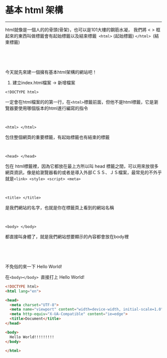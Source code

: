# 基本 html 架構

-----------------------------

html就像是一個人的的骨頭(骨架)，也可以是101大樓的鋼筋水凝，
我們將 < > 框起來的東西叫做標籤會有起始標籤以及結束標籤` <html>` (起始標籤) `</html> `(結束標籤)

​	

​	

今天就先來建一個擁有基本html架構的網站吧！

1. 建立index.html檔案 -> 新增檔案

`<!DOCTYPE html>`

 一定會在html檔案的的第一行，在`<html>`標籤前面，但他不是html標籤，它是瀏覽器要使用哪個版本的html進行編寫的指令

​	

`<html> </html>`

 包住整個網頁的重要標籤，有起始標籤也有結束的標籤

​	

`<head> </head>`

包在 html標籤裡，因為它都放在最上方所以叫 head 標籤之間，可以用來放很多網頁資訊，像是給瀏覽器看的或者是導入外部ＣＳＳ、ＪＳ檔案，最常見的不外乎就是`<link> <style> <script> <meta>`

​	

`<title> </title>`

是我們網站的名字，也就是你在標籤頁上看到的網站名稱

​	

`<body> </body>`

都直接叫身體了，就是我們網站想要顯示的內容都會放在body裡

​	

​	

不免俗的來一下 Hello World!

在`<body></body> `直接打上 Hello World!

```html
<!DOCTYPE html>
<html lang="en">

<head>
  <meta charset="UTF-8">
  <meta name="viewport" content="width=device-width, initial-scale=1.0">
  <meta http-equiv="X-UA-Compatible" content="ie=edge">
  <title>Document</title>
</head>

<body>
  Hello World!!!!!!!!!
</body>

</html>
```

